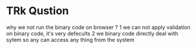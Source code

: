 # TRk Qustion 
why we not run the binary code on browser ?
1 we can not apply validation on binary code, it's very defecults
2 we  binary code directly deal with sytem so any can access any thing from the system
